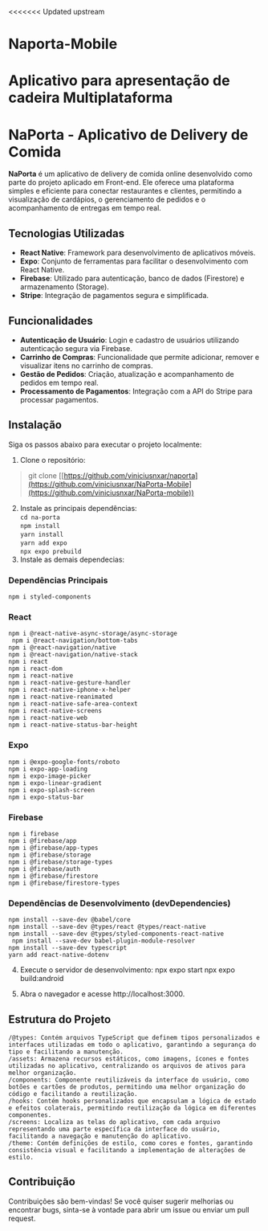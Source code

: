 <<<<<<< Updated upstream
# Naporta-Mobile
Aplicativo para apresentação de cadeira Multiplataforma
=======
# NaPorta - Aplicativo de Delivery de Comida

**NaPorta** é um aplicativo de delivery de comida online desenvolvido como parte do projeto aplicado em Front-end. Ele oferece uma plataforma simples e eficiente para conectar restaurantes e clientes, permitindo a visualização de cardápios, o gerenciamento de pedidos e o acompanhamento de entregas em tempo real.

## Tecnologias Utilizadas

- **React Native**: Framework para desenvolvimento de aplicativos móveis.
- **Expo**: Conjunto de ferramentas para facilitar o desenvolvimento com React Native.
- **Firebase**: Utilizado para autenticação, banco de dados (Firestore) e armazenamento (Storage).
- **Stripe**: Integração de pagamentos segura e simplificada.

## Funcionalidades

- **Autenticação de Usuário**: Login e cadastro de usuários utilizando autenticação segura via Firebase.
- **Carrinho de Compras**: Funcionalidade que permite adicionar, remover e visualizar itens no carrinho de compras.
- **Gestão de Pedidos**: Criação, atualização e acompanhamento de pedidos em tempo real.
- **Processamento de Pagamentos**: Integração com a API do Stripe para processar pagamentos.

## Instalação

Siga os passos abaixo para executar o projeto localmente:

1. Clone o repositório:

   
> git clone [[https://github.com/viniciusnxar/naporta](https://github.com/viniciusnxar/NaPorta-Mobile](https://github.com/viniciusnxar/NaPorta-mobile))

2. Instale as principais dependências:\
`
cd na-porta
`\
`
npm install
`\
`
yarn install
`\
`
yarn add expo
`\
`
npx expo prebuild
`
4. Instale as demais dependecias:

### Dependências Principais
`
npm i styled-components
`
### React 
`
npm i @react-native-async-storage/async-storage 
`\
` 
npm i @react-navigation/bottom-tabs 
`\
`
npm i @react-navigation/native 
`\
`
npm i @react-navigation/native-stack 
`\
`
npm i react 
`\
`
npm i react-dom 
`\
`
npm i react-native 
`\
`
npm i react-native-gesture-handler 
`\
`
npm i react-native-iphone-x-helper 
`\
`
npm i react-native-reanimated 
`\
`
npm i react-native-safe-area-context 
`\
`
npm i react-native-screens 
`\
`
npm i react-native-web  
`\
`
npm i react-native-status-bar-height
`

### Expo
`
npm i @expo-google-fonts/roboto
`\
`
npm i expo-app-loading 
`\
`
npm i expo-image-picker 
`\
`
npm i expo-linear-gradient 
`\
`
npm i expo-splash-screen 
`\
`
npm i expo-status-bar 
`

### Firebase
`
npm i firebase
` \
`
npm i @firebase/app
`\
`
npm i @firebase/app-types
`\
`
npm i @firebase/storage
`\
`
npm i @firebase/storage-types
`\
`
npm i @firebase/auth
`\
`
npm i @firebase/firestore
`\
`
npm i @firebase/firestore-types
`
### Dependências de Desenvolvimento (devDependencies)
`
npm install --save-dev @babel/core 
`\
`
npm install --save-dev @types/react @types/react-native 
`\
`
npm install --save-dev @types/styled-components-react-native
`\
` 
npm install --save-dev babel-plugin-module-resolver 
`\
`
npm install --save-dev typescript
`\
`
yarn add react-native-dotenv
`

4. Execute o servidor de desenvolvimento:
npx expo start
npx expo build:android

5. Abra o navegador e acesse http://localhost:3000.



## Estrutura do Projeto

    /@types: Contém arquivos TypeScript que definem tipos personalizados e interfaces utilizadas em todo o aplicativo, garantindo a segurança do tipo e facilitando a manutenção.
    /assets: Armazena recursos estáticos, como imagens, ícones e fontes utilizadas no aplicativo, centralizando os arquivos de ativos para melhor organização.
    /components: Componente reutilizáveis da interface do usuário, como botões e cartões de produtos, permitindo uma melhor organização do código e facilitando a reutilização.
    /hooks: Contém hooks personalizados que encapsulam a lógica de estado e efeitos colaterais, permitindo reutilização da lógica em diferentes componentes.
    /screens: Localiza as telas do aplicativo, com cada arquivo representando uma parte específica da interface do usuário, facilitando a navegação e manutenção do aplicativo.
    /theme: Contém definições de estilo, como cores e fontes, garantindo consistência visual e facilitando a implementação de alterações de estilo.

## Contribuição

Contribuições são bem-vindas! Se você quiser sugerir melhorias ou encontrar bugs, sinta-se à vontade para abrir um issue ou enviar um pull request.

